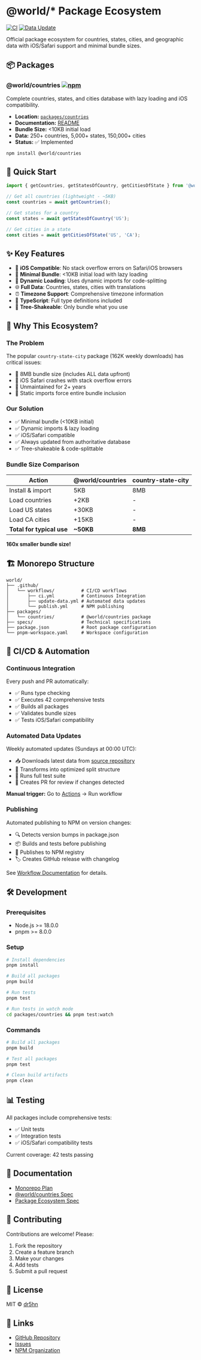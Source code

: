 # @world/* Package Ecosystem

[![CI](https://github.com/dr5hn/world/workflows/CI/badge.svg)](https://github.com/dr5hn/world/actions/workflows/ci.yml)
[![Data Update](https://github.com/dr5hn/world/workflows/Update%20Data/badge.svg)](https://github.com/dr5hn/world/actions/workflows/update-data.yml)

Official package ecosystem for countries, states, cities, and geographic data with iOS/Safari support and minimal bundle sizes.

## 📦 Packages

### @world/countries [![npm](https://img.shields.io/npm/v/@world/countries)](https://www.npmjs.com/package/@world/countries)

Complete countries, states, and cities database with lazy loading and iOS compatibility.

- **Location:** [`packages/countries`](./packages/countries)
- **Documentation:** [README](./packages/countries/README.md)
- **Bundle Size:** <10KB initial load
- **Data:** 250+ countries, 5,000+ states, 150,000+ cities
- **Status:** ✅ Implemented

```bash
npm install @world/countries
```

## 🚀 Quick Start

```typescript
import { getCountries, getStatesOfCountry, getCitiesOfState } from '@world/countries';

// Get all countries (lightweight - ~5KB)
const countries = await getCountries();

// Get states for a country
const states = await getStatesOfCountry('US');

// Get cities in a state
const cities = await getCitiesOfState('US', 'CA');
```

## ✨ Key Features

- 📱 **iOS Compatible**: No stack overflow errors on Safari/iOS browsers
- 🚀 **Minimal Bundle**: <10KB initial load with lazy loading
- 🔄 **Dynamic Loading**: Uses dynamic imports for code-splitting
- 🌐 **Full Data**: Countries, states, cities with translations
- ⏰ **Timezone Support**: Comprehensive timezone information
- 📝 **TypeScript**: Full type definitions included
- 🔧 **Tree-Shakeable**: Only bundle what you use

## 🎯 Why This Ecosystem?

### The Problem

The popular `country-state-city` package (162K weekly downloads) has critical issues:

- 🔴 8MB bundle size (includes ALL data upfront)
- 🔴 iOS Safari crashes with stack overflow errors
- 🔴 Unmaintained for 2+ years
- 🔴 Static imports force entire bundle inclusion

### Our Solution

- ✅ Minimal bundle (<10KB initial)
- ✅ Dynamic imports & lazy loading
- ✅ iOS/Safari compatible
- ✅ Always updated from authoritative database
- ✅ Tree-shakeable & code-splittable

### Bundle Size Comparison

| Action | @world/countries | country-state-city |
|--------|------------------|-------------------|
| Install & import | 5KB | 8MB |
| Load countries | +2KB | - |
| Load US states | +30KB | - |
| Load CA cities | +15KB | - |
| **Total for typical use** | **~50KB** | **8MB** |

**160x smaller bundle size!**

## 🏗️ Monorepo Structure

```
world/
├── .github/
│   └── workflows/          # CI/CD workflows
│       ├── ci.yml          # Continuous Integration
│       ├── update-data.yml # Automated data updates
│       └── publish.yml     # NPM publishing
├── packages/
│   └── countries/          # @world/countries package
├── specs/                  # Technical specifications
├── package.json            # Root package configuration
└── pnpm-workspace.yaml     # Workspace configuration
```

## 🔄 CI/CD & Automation

### Continuous Integration
Every push and PR automatically:
- ✅ Runs type checking
- ✅ Executes 42 comprehensive tests
- ✅ Builds all packages
- ✅ Validates bundle sizes
- ✅ Tests iOS/Safari compatibility

### Automated Data Updates
Weekly automated updates (Sundays at 00:00 UTC):
- 📥 Downloads latest data from [source repository](https://github.com/dr5hn/countries-states-cities-database)
- 🔄 Transforms into optimized split structure
- 🧪 Runs full test suite
- 📝 Creates PR for review if changes detected

**Manual trigger:** Go to [Actions](https://github.com/dr5hn/world/actions/workflows/update-data.yml) → Run workflow

### Publishing
Automated publishing to NPM on version changes:
- 🔍 Detects version bumps in package.json
- 📦 Builds and tests before publishing
- 🚀 Publishes to NPM registry
- 🏷️ Creates GitHub release with changelog

See [Workflow Documentation](./.github/workflows/README.md) for details.

## 🛠️ Development

### Prerequisites

- Node.js >= 18.0.0
- pnpm >= 8.0.0

### Setup

```bash
# Install dependencies
pnpm install

# Build all packages
pnpm build

# Run tests
pnpm test

# Run tests in watch mode
cd packages/countries && pnpm test:watch
```

### Commands

```bash
# Build all packages
pnpm build

# Test all packages
pnpm test

# Clean build artifacts
pnpm clean
```

## 📊 Testing

All packages include comprehensive tests:

- ✅ Unit tests
- ✅ Integration tests
- ✅ iOS/Safari compatibility tests

Current coverage: 42 tests passing

## 📖 Documentation

- [Monorepo Plan](./specs/1-monorepo-plan.md)
- [@world/countries Spec](./specs/2-world-countries-npm-package-spec.md)
- [Package Ecosystem Spec](./specs/3-world-package-ecosystem-spec.md)

## 🤝 Contributing

Contributions are welcome! Please:

1. Fork the repository
2. Create a feature branch
3. Make your changes
4. Add tests
5. Submit a pull request

## 📄 License

MIT © [dr5hn](https://github.com/dr5hn)

## 🔗 Links

- [GitHub Repository](https://github.com/dr5hn/world)
- [Issues](https://github.com/dr5hn/world/issues)
- [NPM Organization](https://www.npmjs.com/org/world)
